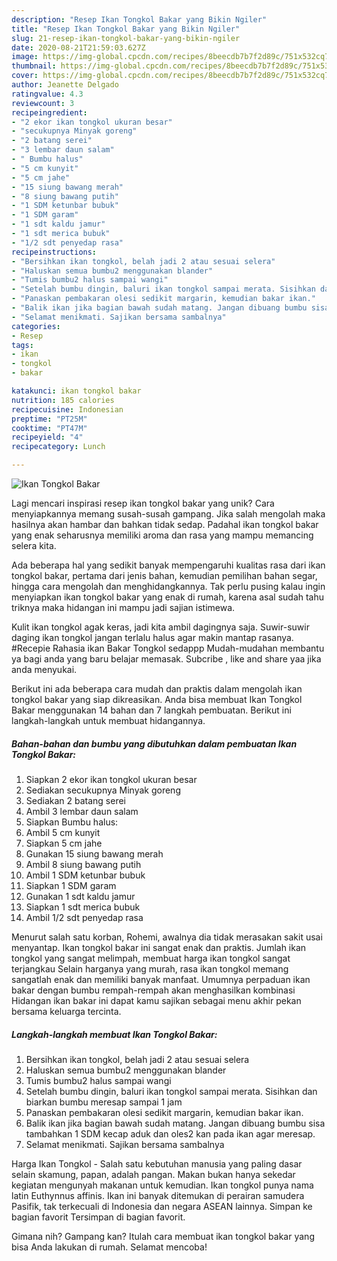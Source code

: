 ```yaml
---
description: "Resep Ikan Tongkol Bakar yang Bikin Ngiler"
title: "Resep Ikan Tongkol Bakar yang Bikin Ngiler"
slug: 21-resep-ikan-tongkol-bakar-yang-bikin-ngiler
date: 2020-08-21T21:59:03.627Z
image: https://img-global.cpcdn.com/recipes/8beecdb7b7f2d89c/751x532cq70/ikan-tongkol-bakar-foto-resep-utama.jpg
thumbnail: https://img-global.cpcdn.com/recipes/8beecdb7b7f2d89c/751x532cq70/ikan-tongkol-bakar-foto-resep-utama.jpg
cover: https://img-global.cpcdn.com/recipes/8beecdb7b7f2d89c/751x532cq70/ikan-tongkol-bakar-foto-resep-utama.jpg
author: Jeanette Delgado
ratingvalue: 4.3
reviewcount: 3
recipeingredient:
- "2 ekor ikan tongkol ukuran besar"
- "secukupnya Minyak goreng"
- "2 batang serei"
- "3 lembar daun salam"
- " Bumbu halus"
- "5 cm kunyit"
- "5 cm jahe"
- "15 siung bawang merah"
- "8 siung bawang putih"
- "1 SDM ketunbar bubuk"
- "1 SDM garam"
- "1 sdt kaldu jamur"
- "1 sdt merica bubuk"
- "1/2 sdt penyedap rasa"
recipeinstructions:
- "Bersihkan ikan tongkol, belah jadi 2 atau sesuai selera"
- "Haluskan semua bumbu2 menggunakan blander"
- "Tumis bumbu2 halus sampai wangi"
- "Setelah bumbu dingin, baluri ikan tongkol sampai merata. Sisihkan dan biarkan bumbu meresap sampai 1 jam"
- "Panaskan pembakaran olesi sedikit margarin, kemudian bakar ikan."
- "Balik ikan jika bagian bawah sudah matang. Jangan dibuang bumbu sisa tambahkan 1 SDM kecap aduk dan oles2 kan pada ikan agar meresap."
- "Selamat menikmati. Sajikan bersama sambalnya"
categories:
- Resep
tags:
- ikan
- tongkol
- bakar

katakunci: ikan tongkol bakar 
nutrition: 185 calories
recipecuisine: Indonesian
preptime: "PT25M"
cooktime: "PT47M"
recipeyield: "4"
recipecategory: Lunch

---
```



![Ikan Tongkol Bakar](https://img-global.cpcdn.com/recipes/8beecdb7b7f2d89c/751x532cq70/ikan-tongkol-bakar-foto-resep-utama.jpg)

Lagi mencari inspirasi resep ikan tongkol bakar yang unik? Cara menyiapkannya memang susah-susah gampang. Jika salah mengolah maka hasilnya akan hambar dan bahkan tidak sedap. Padahal ikan tongkol bakar yang enak seharusnya memiliki aroma dan rasa yang mampu memancing selera kita.

Ada beberapa hal yang sedikit banyak mempengaruhi kualitas rasa dari ikan tongkol bakar, pertama dari jenis bahan, kemudian pemilihan bahan segar, hingga cara mengolah dan menghidangkannya. Tak perlu pusing kalau ingin menyiapkan ikan tongkol bakar yang enak di rumah, karena asal sudah tahu triknya maka hidangan ini mampu jadi sajian istimewa.

Kulit ikan tongkol agak keras, jadi kita ambil dagingnya saja. Suwir-suwir daging ikan tongkol jangan terlalu halus agar makin mantap rasanya. #Recepie Rahasia ikan Bakar Tongkol sedappp Mudah-mudahan membantu ya bagi anda yang baru belajar memasak. Subcribe , like and share yaa jika anda menyukai.


Berikut ini ada beberapa cara mudah dan praktis dalam mengolah ikan tongkol bakar yang siap dikreasikan. Anda bisa membuat Ikan Tongkol Bakar menggunakan 14 bahan dan 7 langkah pembuatan. Berikut ini langkah-langkah untuk membuat hidangannya.

<!--inarticleads1-->

##### Bahan-bahan dan bumbu yang dibutuhkan dalam pembuatan Ikan Tongkol Bakar:

1. Siapkan 2 ekor ikan tongkol ukuran besar
1. Sediakan secukupnya Minyak goreng
1. Sediakan 2 batang serei
1. Ambil 3 lembar daun salam
1. Siapkan  Bumbu halus:
1. Ambil 5 cm kunyit
1. Siapkan 5 cm jahe
1. Gunakan 15 siung bawang merah
1. Ambil 8 siung bawang putih
1. Ambil 1 SDM ketunbar bubuk
1. Siapkan 1 SDM garam
1. Gunakan 1 sdt kaldu jamur
1. Siapkan 1 sdt merica bubuk
1. Ambil 1/2 sdt penyedap rasa


Menurut salah satu korban, Rohemi, awalnya dia tidak merasakan sakit usai menyantap. Ikan tongkol bakar ini sangat enak dan praktis. Jumlah ikan tongkol yang sangat melimpah, membuat harga ikan tongkol sangat terjangkau Selain harganya yang murah, rasa ikan tongkol memang sangatlah enak dan memiliki banyak manfaat. Umumnya perpaduan ikan bakar dengan bumbu rempah-rempah akan menghasilkan kombinasi Hidangan ikan bakar ini dapat kamu sajikan sebagai menu akhir pekan bersama keluarga tercinta. 

<!--inarticleads2-->

##### Langkah-langkah membuat Ikan Tongkol Bakar:

1. Bersihkan ikan tongkol, belah jadi 2 atau sesuai selera
1. Haluskan semua bumbu2 menggunakan blander
1. Tumis bumbu2 halus sampai wangi
1. Setelah bumbu dingin, baluri ikan tongkol sampai merata. Sisihkan dan biarkan bumbu meresap sampai 1 jam
1. Panaskan pembakaran olesi sedikit margarin, kemudian bakar ikan.
1. Balik ikan jika bagian bawah sudah matang. Jangan dibuang bumbu sisa tambahkan 1 SDM kecap aduk dan oles2 kan pada ikan agar meresap.
1. Selamat menikmati. Sajikan bersama sambalnya


Harga Ikan Tongkol - Salah satu kebutuhan manusia yang paling dasar selain skamung, papan, adalah pangan. Makan bukan hanya sekedar kegiatan mengunyah makanan untuk kemudian. Ikan tongkol punya nama latin Euthynnus affinis. Ikan ini banyak ditemukan di perairan samudera Pasifik, tak terkecuali di Indonesia dan negara ASEAN lainnya. Simpan ke bagian favorit Tersimpan di bagian favorit. 

Gimana nih? Gampang kan? Itulah cara membuat ikan tongkol bakar yang bisa Anda lakukan di rumah. Selamat mencoba!
